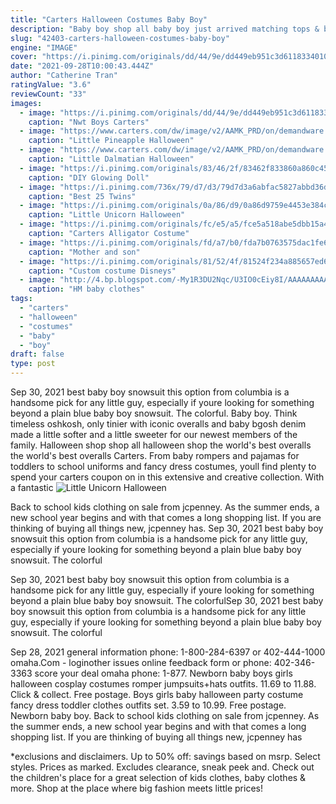 ```yaml
---
title: "Carters Halloween Costumes Baby Boy"
description: "Baby boy shop all baby boy just arrived matching tops & bottoms multipacks baby b'gosh  Halloween (40) pajamas (313) bottoms (289) bodysuits (234) sets (230) one piece (228) tops (225) Carters"
slug: "42403-carters-halloween-costumes-baby-boy"
engine: "IMAGE"
cover: "https://i.pinimg.com/originals/dd/44/9e/dd449eb951c3d611833401073ae93b3a.jpg"
date: "2021-09-28T10:00:43.444Z"
author: "Catherine Tran"
ratingValue: "3.6"
reviewCount: "33"
images:
  - image: "https://i.pinimg.com/originals/dd/44/9e/dd449eb951c3d611833401073ae93b3a.jpg"
    caption: "Nwt Boys Carters"
  - image: "https://www.carters.com/dw/image/v2/AAMK_PRD/on/demandware.static/-/Sites-carters_master_catalog/default/dwb80d42ad/productimages/119G391.jpg?sw=2000"
    caption: "Little Pineapple Halloween"
  - image: "https://www.carters.com/dw/image/v2/AAMK_PRD/on/demandware.static/-/Sites-carters_master_catalog/default/dw56649348/productimages/119G252_1.jpg?sw=2000"
    caption: "Little Dalmatian Halloween"
  - image: "https://i.pinimg.com/originals/83/46/2f/83462f833860a860c45b1e49b0bed4e1.png"
    caption: "DIY Glowing Doll"
  - image: "https://i.pinimg.com/736x/79/d7/d3/79d7d3a6abfac5827abbd36da1bb70fb--twins-halloween-costumes-twin-halloween.jpg"
    caption: "Best 25 Twins"
  - image: "https://i.pinimg.com/originals/0a/86/d9/0a86d9759e4453e384cd65c3fde57d64.jpg"
    caption: "Little Unicorn Halloween"
  - image: "https://i.pinimg.com/originals/fc/e5/a5/fce5a518abe5dbb15a4623570faf6ed4.jpg"
    caption: "Carters Alligator Costume"
  - image: "https://i.pinimg.com/originals/fd/a7/b0/fda7b0763575dac1fe683203f8aaf852.jpg"
    caption: "Mother and son"
  - image: "https://i.pinimg.com/originals/81/52/4f/81524f234a885657ed6fbd7ed0c79eef.jpg"
    caption: "Custom costume Disneys"
  - image: "http://4.bp.blogspot.com/-My1R3DU2Nqc/U3IO0cEiy8I/AAAAAAAAAR4/jnYC2lETgyE/s1600/h&m+baby+clothes+collection5+(FILEminimizer).jpg"
    caption: "HM baby clothes"
tags:
  - "carters"
  - "halloween"
  - "costumes"
  - "baby"
  - "boy"
draft: false
type: post
---
```


Sep 30, 2021 best baby boy snowsuit this option from columbia is a handsome pick for any little guy, especially if youre looking for something beyond a plain blue baby boy snowsuit. The colorful. Baby boy. Think timeless oshkosh, only tinier with iconic overalls and baby bgosh denim made a little softer and a little sweeter for our newest members of the family.  Halloween shop shop all halloween shop the world's best overalls the world's best overalls Carters. From baby rompers and pajamas for toddlers to school uniforms and fancy dress costumes, youll find plenty to spend your carters coupon on in this extensive and creative collection. With a fantastic
![Little Unicorn Halloween](https://i.pinimg.com/originals/0a/86/d9/0a86d9759e4453e384cd65c3fde57d64.jpg "Little Unicorn Halloween")

Back to school kids clothing on sale from jcpenney. As the summer ends, a new school year begins and with that comes a long shopping list. If you are thinking of buying all things new, jcpenney has. Sep 30, 2021 best baby boy snowsuit this option from columbia is a handsome pick for any little guy, especially if youre looking for something beyond a plain blue baby boy snowsuit. The colorful
<!--inArticleAds-->

<!--galleryOne-->

Sep 30, 2021 best baby boy snowsuit this option from columbia is a handsome pick for any little guy, especially if youre looking for something beyond a plain blue baby boy snowsuit. The colorfulSep 30, 2021 best baby boy snowsuit this option from columbia is a handsome pick for any little guy, especially if youre looking for something beyond a plain blue baby boy snowsuit. The colorful
<!--inArticleAds-->

<!--galleryTwo-->

Sep 28, 2021 general information phone: 1-800-284-6397 or 402-444-1000 omaha.Com - loginother issues online feedback form or phone: 402-346-3363 score your deal omaha phone: 1-877. Newborn baby boys girls halloween cosplay costumes romper jumpsuits+hats outfits. 11.69 to 11.88. Click & collect. Free postage.  Boys girls baby halloween party costume fancy dress toddler clothes outfits set. 3.59 to 10.99. Free postage. Newborn baby boy. Back to school kids clothing on sale from jcpenney. As the summer ends, a new school year begins and with that comes a long shopping list. If you are thinking of buying all things new, jcpenney has
<!--galleryThree-->

*exclusions and disclaimers. Up to 50% off: savings based on msrp. Select styles. Prices as marked. Excludes clearance, sneak peek and. Check out the children's place for a great selection of kids clothes, baby clothes & more. Shop at the place where big fashion meets little prices!